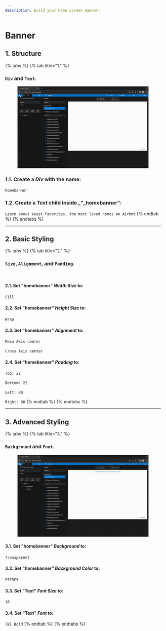 ```yaml
---
description: Build your Home Screen Banner!
---
```


# Banner

## 1. Structure

{% tabs %}
{% tab title="1." %}
### `Div` and `Text`.

<figure><img src="../../../.gitbook/assets/Home_banner_1-min (1).gif" alt=""><figcaption></figcaption></figure>

### **1.1.** Create a _Div_ with the name:

`homebanner`

### **1.2.** Create a _Text_ child inside _"_homebanner":&#x20;

`Learn about Guest Favorites, the most loved homes on Airbnb`
{% endtab %}
{% endtabs %}

***





## 2. Basic Styling

{% tabs %}
{% tab title="2." %}
### `Size`, `Alignment`, and `Padding`.

<figure><img src="../../../.gitbook/assets/Home_banner_2-min (1).gif" alt=""><figcaption></figcaption></figure>

#### 2.1. Set "homebanner" _Width Size_ to:

`Fill`

#### 2.2. Set "homebanner" _Height Size_ to:

`Wrap`

#### 2.3. Set "homebanner" _Alignment_ to:

`Main Axis center`

`Cross Axis center`

#### 2.4. Set "homebanner" _Padding_ to:

`Top: 22`

`Bottom: 22`

`Left: 80`

`Right: 80`
{% endtab %}
{% endtabs %}

***





## 3. Advanced Styling

{% tabs %}
{% tab title="3." %}
### `Background` and `Font`.

<figure><img src="../../../.gitbook/assets/Home_banner_3-min (1).gif" alt=""><figcaption></figcaption></figure>

#### 3.1. Set "homebanner" _Background_ to:

`Transparent`

#### 3.2. Set "homebanner" _Background Color_ to:

`F5F5F5`

#### 3.3. Set "Text" _Font Size_ to:

`16`

#### 3.4. Set "Text" _Font_ to:

`[B] Bold`
{% endtab %}
{% endtabs %}
